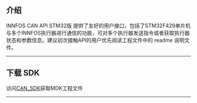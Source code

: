 ## 介绍

INNFOS CAN API STM32版 提供了友好的用户接口，包括了STM32F429单片机与多个INNFOS执行器进行通信的功能，可对多个执行器发送指令或者获取执行器状态和参数信息。建议初次接触API的用户优先阅读工程文件中的 readme 说明文件。

----

## 下载 SDK

访问[CAN_SDK](https://github.com/innfos/wiki/blob/master/cn/img/SCA_Controller_Public.rar)获取MDK工程文件

----
